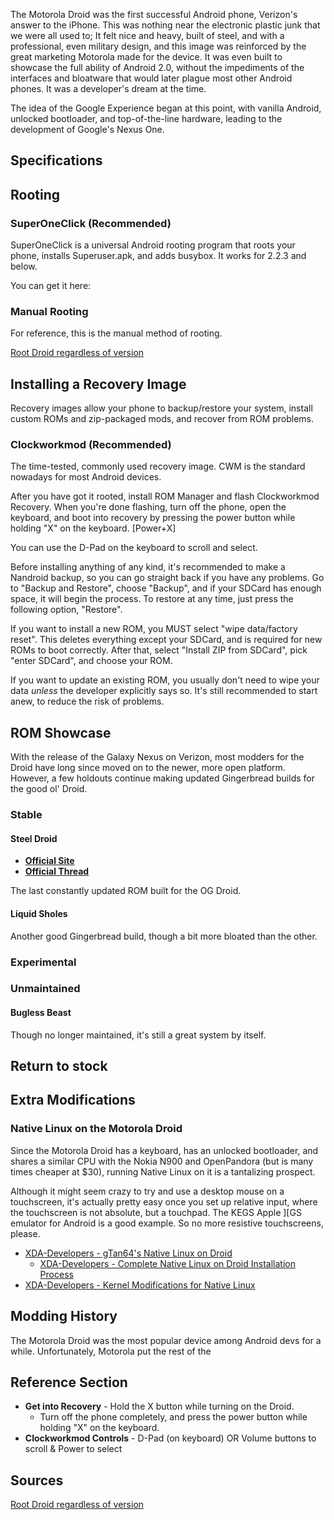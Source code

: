 The Motorola Droid was the first successful Android phone, Verizon's answer to the iPhone. This was nothing near the electronic plastic junk that we were all used to; It felt nice and heavy, built of steel, and with a professional, even military design, and this image was reinforced by the great marketing Motorola made for the device. It was even built to showcase the full ability of Android 2.0, without the impediments of the interfaces and bloatware that would later plague most other Android phones. It was a developer's dream at the time.

The idea of the Google Experience began at this point, with vanilla Android, unlocked bootloader, and top-of-the-line hardware, leading to the development of Google's Nexus One.

## Specifications

## Rooting

### SuperOneClick (Recommended)

SuperOneClick is a universal Android rooting program that roots your phone, installs Superuser.apk, and adds busybox. It works for 2.2.3 and below.

You can get it here:

### Manual Rooting

For reference, this is the manual method of rooting.

[Root Droid regardless of version](http://www.droidforums.net/forum/droid-labs/74028-root-droid-1-regardless-os-version.html)

## Installing a Recovery Image

Recovery images allow your phone to backup/restore your system, install custom ROMs and zip-packaged mods, and recover from ROM problems.

### Clockworkmod (Recommended)

The time-tested, commonly used recovery image. CWM is the standard nowadays for most Android devices.

After you have got it rooted, install ROM Manager and flash Clockworkmod Recovery. When you're done flashing, turn off the phone, open the keyboard, and boot into recovery by pressing the power button while holding "X" on the keyboard. [Power+X]

You can use the D-Pad on the keyboard to scroll and select.

Before installing anything of any kind, it's recommended to make a Nandroid backup, so you can go straight back if you have any problems. Go to "Backup and Restore", choose "Backup", and if your SDCard has enough space, it will begin the process. To restore at any time, just press the following option, "Restore".

If you want to install a new ROM, you MUST select "wipe data/factory reset". This deletes everything except your SDCard, and is required for new ROMs to boot correctly. After that, select "Install ZIP from SDCard", pick "enter SDCard", and choose your ROM.

If you want to update an existing ROM, you usually don't need to wipe your data _unless_ the developer explicitly says so. It's still recommended to start anew, to reduce the risk of problems.

## ROM Showcase

With the release of the Galaxy Nexus on Verizon, most modders for the Droid have long since moved on to the newer, more open platform. However, a few holdouts continue making updated Gingerbread builds for the good ol' Droid.

### Stable

#### Steel Droid

* **[Official Site](http://steeldroid.weebly.com/droid-1.html)**
* **[Official Thread](http://forum.xda-developers.com/showthread.php?t=1098483)**

The last constantly updated ROM built for the OG Droid.

#### Liquid Sholes

Another good Gingerbread build, though a bit more bloated than the other.

### Experimental

### Unmaintained

#### Bugless Beast

Though no longer maintained, it's still a great system by itself.

## Return to stock

## Extra Modifications

### Native Linux on the Motorola Droid

Since the Motorola Droid has a keyboard, has an unlocked bootloader, and shares a similar CPU with the Nokia N900 and OpenPandora (but is many times cheaper at $30), running Native Linux on it is a tantalizing prospect.

Although it might seem crazy to try and use a desktop mouse on a touchscreen, it's actually pretty easy once you set up relative input, where the touchscreen is not absolute, but a touchpad. The KEGS Apple ][GS emulator for Android is a good example. So no more resistive touchscreens, please.

* [XDA-Developers - gTan64's Native Linux on Droid](http://forum.xda-developers.com/showthread.php?t=1318330)
  * [XDA-Developers - Complete Native Linux on Droid Installation Process](http://forum.xda-developers.com/showpost.php?p=33684415&postcount=24)
* [XDA-Developers - Kernel Modifications for Native Linux](http://forum.xda-developers.com/showthread.php?t=1086302)

## Modding History

The Motorola Droid was the most popular device among Android devs for a while. Unfortunately, Motorola put the rest of the 

## Reference Section

* **Get into Recovery** - Hold the X button while turning on the Droid.
  * Turn off the phone completely, and press the power button while holding "X" on the keyboard.
* **Clockworkmod Controls** - D-Pad (on keyboard) OR Volume buttons to scroll & Power to select

## Sources

[Root Droid regardless of version](http://www.droidforums.net/forum/droid-labs/74028-root-droid-1-regardless-os-version.html)
